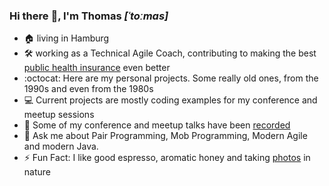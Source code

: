### Hi there :wave:, I'm Thomas *[ˈtoːmas]*

- :house: living in Hamburg
- :hammer_and_wrench: working as a Technical Agile Coach, contributing to making the best [public health insurance](https://tk.de/IT) even better
- :octocat: Here are my personal projects. Some really old ones, from the 1990s and even from the 1980s
- :computer: Current projects are mostly coding examples for my conference and meetup sessions
- :cinema: Some of my conference and meetup talks have been [recorded](https://www.youtube.com/channel/UCxdhKJ1jrcmXfUdZkONuK-Q)
- :speech_balloon: Ask me about Pair Programming, Mob Programming, Modern Agile and modern Java.
- :zap: Fun Fact: I like good espresso, aromatic honey and taking [photos](https://www.instagram.com/thmuch/) in nature
